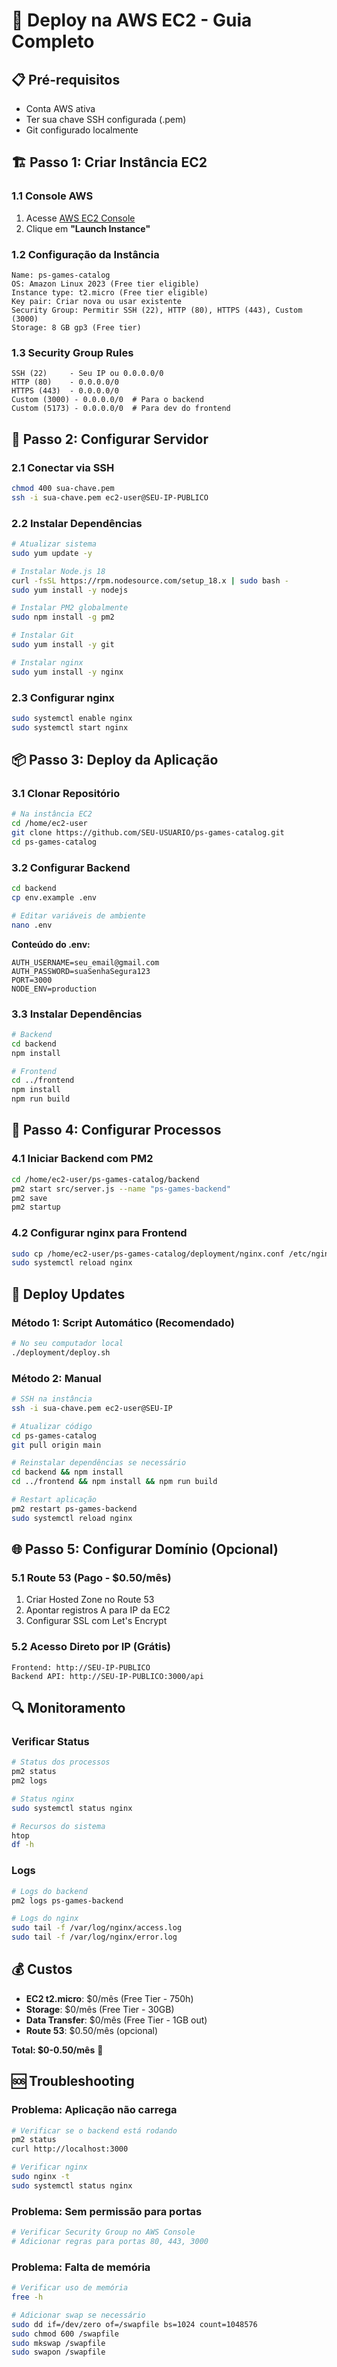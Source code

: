 # 🚀 Deploy na AWS EC2 - Guia Completo

## 📋 Pré-requisitos

- Conta AWS ativa
- Ter sua chave SSH configurada (.pem)
- Git configurado localmente

## 🏗️ Passo 1: Criar Instância EC2

### 1.1 Console AWS
1. Acesse [AWS EC2 Console](https://console.aws.amazon.com/ec2/)
2. Clique em **"Launch Instance"**

### 1.2 Configuração da Instância
```
Name: ps-games-catalog
OS: Amazon Linux 2023 (Free tier eligible)
Instance type: t2.micro (Free tier eligible)
Key pair: Criar nova ou usar existente
Security Group: Permitir SSH (22), HTTP (80), HTTPS (443), Custom (3000)
Storage: 8 GB gp3 (Free tier)
```

### 1.3 Security Group Rules
```
SSH (22)     - Seu IP ou 0.0.0.0/0
HTTP (80)    - 0.0.0.0/0
HTTPS (443)  - 0.0.0.0/0
Custom (3000) - 0.0.0.0/0  # Para o backend
Custom (5173) - 0.0.0.0/0  # Para dev do frontend
```

## 🔧 Passo 2: Configurar Servidor

### 2.1 Conectar via SSH
```bash
chmod 400 sua-chave.pem
ssh -i sua-chave.pem ec2-user@SEU-IP-PUBLICO
```

### 2.2 Instalar Dependências
```bash
# Atualizar sistema
sudo yum update -y

# Instalar Node.js 18
curl -fsSL https://rpm.nodesource.com/setup_18.x | sudo bash -
sudo yum install -y nodejs

# Instalar PM2 globalmente
sudo npm install -g pm2

# Instalar Git
sudo yum install -y git

# Instalar nginx
sudo yum install -y nginx
```

### 2.3 Configurar nginx
```bash
sudo systemctl enable nginx
sudo systemctl start nginx
```

## 📦 Passo 3: Deploy da Aplicação

### 3.1 Clonar Repositório
```bash
# Na instância EC2
cd /home/ec2-user
git clone https://github.com/SEU-USUARIO/ps-games-catalog.git
cd ps-games-catalog
```

### 3.2 Configurar Backend
```bash
cd backend
cp env.example .env

# Editar variáveis de ambiente
nano .env
```

**Conteúdo do .env:**
```env
AUTH_USERNAME=seu_email@gmail.com
AUTH_PASSWORD=suaSenhaSegura123
PORT=3000
NODE_ENV=production
```

### 3.3 Instalar Dependências
```bash
# Backend
cd backend
npm install

# Frontend
cd ../frontend
npm install
npm run build
```

## 🚀 Passo 4: Configurar Processos

### 4.1 Iniciar Backend com PM2
```bash
cd /home/ec2-user/ps-games-catalog/backend
pm2 start src/server.js --name "ps-games-backend"
pm2 save
pm2 startup
```

### 4.2 Configurar nginx para Frontend
```bash
sudo cp /home/ec2-user/ps-games-catalog/deployment/nginx.conf /etc/nginx/conf.d/ps-games.conf
sudo systemctl reload nginx
```

## 🔄 Deploy Updates

### Método 1: Script Automático (Recomendado)
```bash
# No seu computador local
./deployment/deploy.sh
```

### Método 2: Manual
```bash
# SSH na instância
ssh -i sua-chave.pem ec2-user@SEU-IP

# Atualizar código
cd ps-games-catalog
git pull origin main

# Reinstalar dependências se necessário
cd backend && npm install
cd ../frontend && npm install && npm run build

# Restart aplicação
pm2 restart ps-games-backend
sudo systemctl reload nginx
```

## 🌐 Passo 5: Configurar Domínio (Opcional)

### 5.1 Route 53 (Pago - $0.50/mês)
1. Criar Hosted Zone no Route 53
2. Apontar registros A para IP da EC2
3. Configurar SSL com Let's Encrypt

### 5.2 Acesso Direto por IP (Grátis)
```
Frontend: http://SEU-IP-PUBLICO
Backend API: http://SEU-IP-PUBLICO:3000/api
```

## 🔍 Monitoramento

### Verificar Status
```bash
# Status dos processos
pm2 status
pm2 logs

# Status nginx
sudo systemctl status nginx

# Recursos do sistema
htop
df -h
```

### Logs
```bash
# Logs do backend
pm2 logs ps-games-backend

# Logs do nginx
sudo tail -f /var/log/nginx/access.log
sudo tail -f /var/log/nginx/error.log
```

## 💰 Custos

- **EC2 t2.micro**: $0/mês (Free Tier - 750h)
- **Storage**: $0/mês (Free Tier - 30GB)
- **Data Transfer**: $0/mês (Free Tier - 1GB out)
- **Route 53**: $0.50/mês (opcional)

**Total: $0-0.50/mês** 🎉

## 🆘 Troubleshooting

### Problema: Aplicação não carrega
```bash
# Verificar se o backend está rodando
pm2 status
curl http://localhost:3000

# Verificar nginx
sudo nginx -t
sudo systemctl status nginx
```

### Problema: Sem permissão para portas
```bash
# Verificar Security Group no AWS Console
# Adicionar regras para portas 80, 443, 3000
```

### Problema: Falta de memória
```bash
# Verificar uso de memória
free -h

# Adicionar swap se necessário
sudo dd if=/dev/zero of=/swapfile bs=1024 count=1048576
sudo chmod 600 /swapfile
sudo mkswap /swapfile
sudo swapon /swapfile
``` 